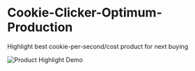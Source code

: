 Cookie-Clicker-Optimum-Production
=================================

Highlight best cookie-per-second/cost product for next buying


![Product Highlight Demo](http://i.imgur.com/muxXYeL.png)
